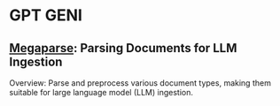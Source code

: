 # GPT GENI

## [Megaparse](https://www.marktechpost.com/2024/12/03/meet-megaparse-an-open-source-ai-tool-for-parsing-various-types-of-documents-for-llm-ingestion/): Parsing Documents for LLM Ingestion

Overview: Parse and preprocess various document types, making them suitable for large language model (LLM) ingestion. 
